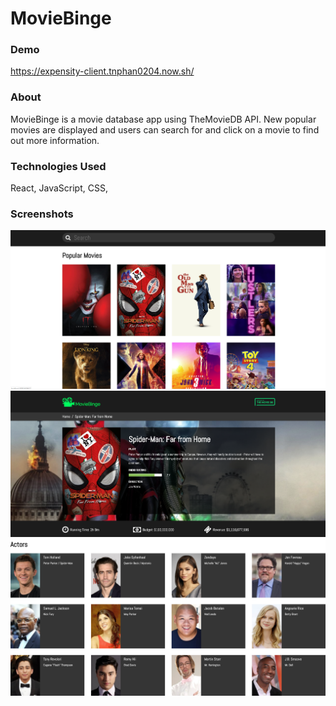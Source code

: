 # MovieBinge

### Demo
https://expensity-client.tnphan0204.now.sh/

### About
MovieBinge is a movie database app using TheMovieDB API. New popular movies are displayed and users can search for and click on a movie to find out more information.


### Technologies Used
React, JavaScript, CSS, 

### Screenshots
![](./src/Components/Images/moviebing1.png)
![](./src/Components/Images/moviebing2.png)
![](./src/Components/Images/moviebing3.png)


